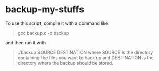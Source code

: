 # backup-my-stuffs

To use this script, compile it with a command like 
>gcc backup.c -o backup 

and then run it with 
>./backup SOURCE DESTINATION 
where SOURCE is the directory containing the files you want to back up and DESTINATION is the directory where the backup should be stored.
